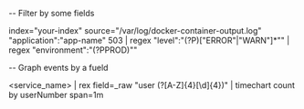 -- Filter by some fields

index="your-index" source="/var/log/docker-container-output.log" "application":"app-name" 503 | regex "level\":\"(?P<errorLevel>)[\"ERROR\"|\"WARN\"]*\"" | regex "environment\":\"(?P<errorEnv>PROD)\""

-- Graph events by a fueld

<service_name> <error message> <ENV>
| rex field=_raw "user (?<userNumber>[A-Z]{4}[\d]{4})" | timechart count by userNumber span=1m


